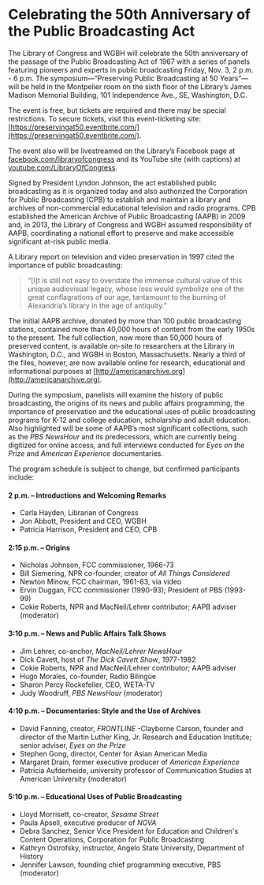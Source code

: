 # Celebrating the 50th Anniversary of the Public Broadcasting Act

The Library of Congress and WGBH will celebrate the 50th anniversary of the passage of the Public Broadcasting Act of 1967 with a series of panels featuring pioneers and experts in public broadcasting Friday, Nov. 3, 2 p.m. - 6 p.m.  The symposium—“Preserving Public Broadcasting at 50 Years”—will be held in the Montpelier room on the sixth floor of the Library’s James Madison Memorial Building, 101 Independence Ave., SE, Washington, D.C.

The event is free, but tickets are required and there may be special restrictions.  To secure tickets, visit this event-ticketing site: [https://preservingat50.eventbrite.com/](https://preservingat50.eventbrite.com/).

The event also will be livestreamed on the Library’s Facebook page at [facebook.com/libraryofcongress](http://www.facebook.com/libraryofcongress) and its YouTube site (with captions) at [youtube.com/LibraryOfCongress](https://www.youtube.com/user/LibraryOfCongress).

Signed by President Lyndon Johnson, the act established public broadcasting as it is organized today and also authorized the Corporation for Public Broadcasting (CPB) to establish and maintain a library and archives of non-commercial educational television and radio programs.  CPB established the American Archive of Public Broadcasting (AAPB) in 2009 and, in 2013, the Library of Congress and WGBH assumed responsibility of AAPB, coordinating a national effort to preserve and make accessible significant at-risk public media.

A Library report on television and video preservation in 1997 cited the importance of public broadcasting:

>“[I]t is still not easy to overstate the immense cultural value of this unique audiovisual legacy, whose loss would symbolize one of the great conflagrations of our age, tantamount to the burning of Alexandria’s library in the age of antiquity.”

The initial AAPB archive, donated by more than 100 public broadcasting stations, contained more than 40,000 hours of content from the early 1950s to the present.  The full collection, now more than 50,000 hours of preserved content, is available on-site to researchers at the Library in Washington, D.C., and WGBH in Boston, Massachusetts.  Nearly a third of the files, however, are now available online for research, educational and informational purposes at [http://americanarchive.org](http://americanarchive.org).

During the symposium, panelists will examine the history of public broadcasting, the origins of its news and public affairs programming, the importance of preservation and the educational uses of public broadcasting programs for K-12 and college education, scholarship and adult education.  Also highlighted will be some of AAPB’s most significant collections, such as the *PBS NewsHour* and its predecessors, which are currently being digitized for online access, and full interviews conducted for *Eyes on the Prize* and *American Experience* documentaries.

The program schedule is subject to change, but confirmed participants include:

#### 2 p.m. – Introductions and Welcoming Remarks

- Carla Hayden, Librarian of Congress
- Jon Abbott, President and CEO, WGBH
- Patricia Harrison, President and CEO, CPB

#### 2:15 p.m. – Origins

- Nicholas Johnson, FCC commissioner, 1966-73
- Bill Siemering, NPR co-founder, creator of *All Things Considered*
- Newton Minow, FCC chairman, 1961-63, via video
- Ervin Duggan, FCC commissioner (1990-93); President of PBS (1993-99)
- Cokie Roberts, NPR and MacNeil/Lehrer contributor; AAPB adviser (moderator)

#### 3:10 p.m. –  News and Public Affairs Talk Shows

- Jim Lehrer, co-anchor, *MacNeil/Lehrer NewsHour*
- Dick Cavett, host of *The Dick Cavett Show*, 1977-1982
- Cokie Roberts, NPR and MacNeil/Lehrer contributor; AAPB adviser
- Hugo Morales, co-founder, Radio Bilingüe
- Sharon Percy Rockefeller, CEO, WETA-TV
- Judy Woodruff, *PBS NewsHour* (moderator)

#### 4:10 p.m. – Documentaries: Style and the Use of Archives

- David Fanning, creator, *FRONTLINE*
-Clayborne Carson, founder and director of the Martin Luther King, Jr. Research and Education Institute; senior adviser, *Eyes on the Prize*
- Stephen Gong, director, Center for Asian American Media
- Margaret Drain, former executive producer of *American Experience*
- Patricia Aufderheide, university professor of Communication Studies at American University (moderator)

#### 5:10 p.m. –   Educational Uses of Public Broadcasting

- Lloyd Morrisett, co-creator, *Sesame Street*
- Paula Apsell, executive producer of *NOVA*
- Debra Sanchez, Senior Vice President for Education and Children's Content Operations, Corporation for Public Broadcasting
- Kathryn Ostrofsky, instructor, Angelo State University, Department of History
- Jennifer Lawson, founding chief programming executive, PBS (moderator)
